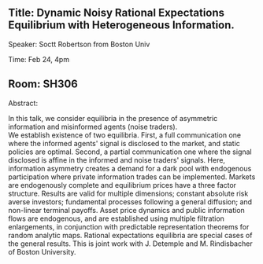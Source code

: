 
Title: Dynamic Noisy Rational Expectations Equilibrium with Heterogeneous Information.
---
Speaker: Soctt Robertson from Boston Univ

Time:  Feb 24, 4pm

Room: SH306
---
Abstract: 

In this talk, we consider equilibria in the presence of asymmetric information and misinformed agents (noise traders).  
We establish existence of two equilibria. First, a full communication one where the informed agents' signal is disclosed 
to the market, and static policies are optimal. Second, a partial communication one where the signal disclosed is affine 
in the informed and noise traders' signals. Here, information asymmetry creates a demand for a dark pool with endogenous 
participation where private information trades can be implemented. Markets are endogenously complete and equilibrium prices 
have a three factor structure. Results are valid for multiple dimensions; constant absolute risk averse investors; 
fundamental processes following a general diffusion; and non-linear terminal payoffs. Asset price dynamics and public 
information flows are endogenous, and are established using multiple filtration enlargements, in conjunction with 
predictable representation theorems for random analytic maps. Rational expectations equilibria are special cases of 
the general results. This is joint work with J. Detemple and M. Rindisbacher of Boston University.
